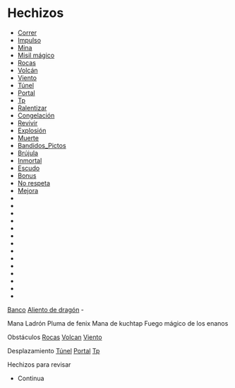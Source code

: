 # Hechizos

- [Correr](Hechizos/Correr)
- [Impulso](Hechizos/Impulso)
- [Mina](Hechizos/Mina)
- [Misil mágico](Hechizos/Misil_magico)
- [Rocas](Hechizos/Rocas.md)
- [Volcán](Hechizos/Volcan.md)
- [Viento](Hechizos/Viento.md)
- [Túnel](Hechizos/Tunel.md)
- [Portal](Hechizos/Portal.md)
- [Tp](Hechizos/Tp.md)
- [Ralentizar](Hechizos/Ralentizar.md)
- [Congelación](Hechizos/Congelacion.md)
- [Revivir](Revivir.md)
- [Explosión](Hechizos/Explosión.md)
- [Muerte](Hechizos/Muerte.md)
- [Bandidos_Pictos](Hechizos/Bandidos_Pictos.md)
- [Brújula](Hechizos/Brujula.md)
- [Inmortal](Hechizos/Inmortal.md)
- [Escudo](Hechizos/Escudo.md)
- [Bonus](Hechizos/Bonus.md)
- [No respeta](Hechizos/No_respeta.md)
- [Mejora](Hechizos/Mejora.md)
- 
- 
- 
- 
- 
- 
- 
- 
- 
- 
- 
- 
- 
- 

[Banco](Hechizos/Banco)
[Aliento de dragón](Hechizos/Aliento_de_dragon.md) -

Mana 
Ladrón
Pluma de fenix
Mana de kuchtap
Fuego mágico de los enanos


Obstáculos
[Rocas](Hechizos/Rocas.md)
[Volcan](Hechizos/Volcan.md)
[Viento](Hechizos/Viento.md)


Desplazamiento
[Túnel](Hechizos/Tunel.md)
[Portal](Hechizos/Portal.md)
[Tp](Hechizos/Tp.md)





Hechizos para revisar 
- Continua 


<!--
Para que sirven lo hechizos?

Los hechizos sirven para que el juego sea menos predecible, mas caótico. De esa forma, el juego es mas divertido por que la estrategia se forma en función de los hechizos que al estar disponibles para todos, hay prisa por activarlo antes que el resto.

Siempre puedes hacer los tuyos propios y ponerlos en GitHub para toda la comunidad.
-->
